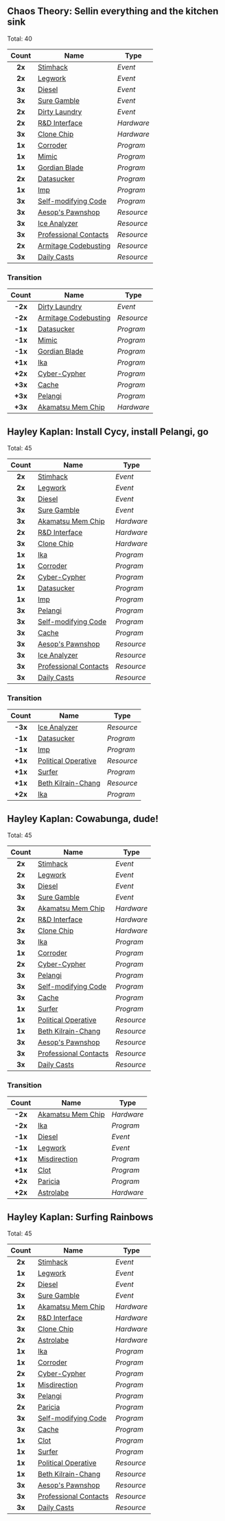 
## Chaos Theory: Sellin everything and the kitchen sink

Total: 40

| Count  | Name                                                           | Type       |
| :---:  | ----                                                           | ----       |
| **2x** | [Stimhack](https://netrunnerdb.com/en/card/25007)              | _Event_    |
| **2x** | [Legwork](https://netrunnerdb.com/en/card/25027)               | _Event_    |
| **3x** | [Diesel](https://netrunnerdb.com/en/card/25042)                | _Event_    |
| **3x** | [Sure Gamble](https://netrunnerdb.com/en/card/25059)           | _Event_    |
| **2x** | [Dirty Laundry](https://netrunnerdb.com/en/card/25060)         | _Event_    |
| **2x** | [R&D Interface](https://netrunnerdb.com/en/card/25050)         | _Hardware_ |
| **3x** | [Clone Chip](https://netrunnerdb.com/en/card/03038)            | _Hardware_ |
| **1x** | [Corroder](https://netrunnerdb.com/en/card/25010)              | _Program_  |
| **1x** | [Mimic](https://netrunnerdb.com/en/card/25015)                 | _Program_  |
| **1x** | [Gordian Blade](https://netrunnerdb.com/en/card/25054)         | _Program_  |
| **2x** | [Datasucker](https://netrunnerdb.com/en/card/25011)            | _Program_  |
| **1x** | [Imp](https://netrunnerdb.com/en/card/25013)                   | _Program_  |
| **3x** | [Self-modifying Code](https://netrunnerdb.com/en/card/26090)   | _Program_  |
| **3x** | [Aesop's Pawnshop](https://netrunnerdb.com/en/card/25056)      | _Resource_ |
| **3x** | [Ice Analyzer](https://netrunnerdb.com/en/card/25057)          | _Resource_ |
| **3x** | [Professional Contacts](https://netrunnerdb.com/en/card/25058) | _Resource_ |
| **2x** | [Armitage Codebusting](https://netrunnerdb.com/en/card/25062)  | _Resource_ |
| **3x** | [Daily Casts](https://netrunnerdb.com/en/card/26094)           | _Resource_ |

### Transition

| Count   | Name                                                          | Type       |
| :---:   | ----                                                          | ----       |
| **-2x** | [Dirty Laundry](https://netrunnerdb.com/en/card/25060)        | _Event_    |
| **-2x** | [Armitage Codebusting](https://netrunnerdb.com/en/card/25062) | _Resource_ |
| **-1x** | [Datasucker](https://netrunnerdb.com/en/card/25011)           | _Program_  |
| **-1x** | [Mimic](https://netrunnerdb.com/en/card/25015)                | _Program_  |
| **-1x** | [Gordian Blade](https://netrunnerdb.com/en/card/25054)        | _Program_  |
| **+1x** | [Ika](https://netrunnerdb.com/en/card/22019)                  | _Program_  |
| **+2x** | [Cyber-Cypher](https://netrunnerdb.com/en/card/03044)         | _Program_  |
| **+3x** | [Cache](https://netrunnerdb.com/en/card/06037)                | _Program_  |
| **+3x** | [Pelangi](https://netrunnerdb.com/en/card/26025)              | _Program_  |
| **+3x** | [Akamatsu Mem Chip](https://netrunnerdb.com/en/card/25048)    | _Hardware_ |

## Hayley Kaplan: Install Cycy, install Pelangi, go

Total: 45

| Count  | Name                                                           | Type       |
| :---:  | ----                                                           | ----       |
| **2x** | [Stimhack](https://netrunnerdb.com/en/card/25007)              | _Event_    |
| **2x** | [Legwork](https://netrunnerdb.com/en/card/25027)               | _Event_    |
| **3x** | [Diesel](https://netrunnerdb.com/en/card/25042)                | _Event_    |
| **3x** | [Sure Gamble](https://netrunnerdb.com/en/card/25059)           | _Event_    |
| **3x** | [Akamatsu Mem Chip](https://netrunnerdb.com/en/card/25048)     | _Hardware_ |
| **2x** | [R&D Interface](https://netrunnerdb.com/en/card/25050)         | _Hardware_ |
| **3x** | [Clone Chip](https://netrunnerdb.com/en/card/03038)            | _Hardware_ |
| **1x** | [Ika](https://netrunnerdb.com/en/card/22019)                   | _Program_  |
| **1x** | [Corroder](https://netrunnerdb.com/en/card/25010)              | _Program_  |
| **2x** | [Cyber-Cypher](https://netrunnerdb.com/en/card/03044)          | _Program_  |
| **1x** | [Datasucker](https://netrunnerdb.com/en/card/25011)            | _Program_  |
| **1x** | [Imp](https://netrunnerdb.com/en/card/25013)                   | _Program_  |
| **3x** | [Pelangi](https://netrunnerdb.com/en/card/26025)               | _Program_  |
| **3x** | [Self-modifying Code](https://netrunnerdb.com/en/card/26090)   | _Program_  |
| **3x** | [Cache](https://netrunnerdb.com/en/card/06037)                 | _Program_  |
| **3x** | [Aesop's Pawnshop](https://netrunnerdb.com/en/card/25056)      | _Resource_ |
| **3x** | [Ice Analyzer](https://netrunnerdb.com/en/card/25057)          | _Resource_ |
| **3x** | [Professional Contacts](https://netrunnerdb.com/en/card/25058) | _Resource_ |
| **3x** | [Daily Casts](https://netrunnerdb.com/en/card/26094)           | _Resource_ |

### Transition

| Count   | Name                                                         | Type       |
| :---:   | ----                                                         | ----       |
| **-3x** | [Ice Analyzer](https://netrunnerdb.com/en/card/25057)        | _Resource_ |
| **-1x** | [Datasucker](https://netrunnerdb.com/en/card/25011)          | _Program_  |
| **-1x** | [Imp](https://netrunnerdb.com/en/card/25013)                 | _Program_  |
| **+1x** | [Political Operative](https://netrunnerdb.com/en/card/10043) | _Resource_ |
| **+1x** | [Surfer](https://netrunnerdb.com/en/card/08102)              | _Program_  |
| **+1x** | [Beth Kilrain-Chang](https://netrunnerdb.com/en/card/11030)  | _Resource_ |
| **+2x** | [Ika](https://netrunnerdb.com/en/card/22019)                 | _Program_  |

## Hayley Kaplan: Cowabunga, dude!

Total: 45

| Count  | Name                                                           | Type       |
| :---:  | ----                                                           | ----       |
| **2x** | [Stimhack](https://netrunnerdb.com/en/card/25007)              | _Event_    |
| **2x** | [Legwork](https://netrunnerdb.com/en/card/25027)               | _Event_    |
| **3x** | [Diesel](https://netrunnerdb.com/en/card/25042)                | _Event_    |
| **3x** | [Sure Gamble](https://netrunnerdb.com/en/card/25059)           | _Event_    |
| **3x** | [Akamatsu Mem Chip](https://netrunnerdb.com/en/card/25048)     | _Hardware_ |
| **2x** | [R&D Interface](https://netrunnerdb.com/en/card/25050)         | _Hardware_ |
| **3x** | [Clone Chip](https://netrunnerdb.com/en/card/03038)            | _Hardware_ |
| **3x** | [Ika](https://netrunnerdb.com/en/card/22019)                   | _Program_  |
| **1x** | [Corroder](https://netrunnerdb.com/en/card/25010)              | _Program_  |
| **2x** | [Cyber-Cypher](https://netrunnerdb.com/en/card/03044)          | _Program_  |
| **3x** | [Pelangi](https://netrunnerdb.com/en/card/26025)               | _Program_  |
| **3x** | [Self-modifying Code](https://netrunnerdb.com/en/card/26090)   | _Program_  |
| **3x** | [Cache](https://netrunnerdb.com/en/card/06037)                 | _Program_  |
| **1x** | [Surfer](https://netrunnerdb.com/en/card/08102)                | _Program_  |
| **1x** | [Political Operative](https://netrunnerdb.com/en/card/10043)   | _Resource_ |
| **1x** | [Beth Kilrain-Chang](https://netrunnerdb.com/en/card/11030)    | _Resource_ |
| **3x** | [Aesop's Pawnshop](https://netrunnerdb.com/en/card/25056)      | _Resource_ |
| **3x** | [Professional Contacts](https://netrunnerdb.com/en/card/25058) | _Resource_ |
| **3x** | [Daily Casts](https://netrunnerdb.com/en/card/26094)           | _Resource_ |

### Transition

| Count   | Name                                                       | Type       |
| :---:   | ----                                                       | ----       |
| **-2x** | [Akamatsu Mem Chip](https://netrunnerdb.com/en/card/25048) | _Hardware_ |
| **-2x** | [Ika](https://netrunnerdb.com/en/card/22019)               | _Program_  |
| **-1x** | [Diesel](https://netrunnerdb.com/en/card/25042)            | _Event_    |
| **-1x** | [Legwork](https://netrunnerdb.com/en/card/25027)           | _Event_    |
| **+1x** | [Misdirection](https://netrunnerdb.com/en/card/11085)      | _Program_  |
| **+1x** | [Clot](https://netrunnerdb.com/en/card/08001)              | _Program_  |
| **+2x** | [Paricia](https://netrunnerdb.com/en/card/03045)           | _Program_  |
| **+2x** | [Astrolabe](https://netrunnerdb.com/en/card/06079)         | _Hardware_ |

## Hayley Kaplan: Surfing Rainbows

Total: 45

| Count  | Name                                                           | Type       |
| :---:  | ----                                                           | ----       |
| **2x** | [Stimhack](https://netrunnerdb.com/en/card/25007)              | _Event_    |
| **1x** | [Legwork](https://netrunnerdb.com/en/card/25027)               | _Event_    |
| **2x** | [Diesel](https://netrunnerdb.com/en/card/25042)                | _Event_    |
| **3x** | [Sure Gamble](https://netrunnerdb.com/en/card/25059)           | _Event_    |
| **1x** | [Akamatsu Mem Chip](https://netrunnerdb.com/en/card/25048)     | _Hardware_ |
| **2x** | [R&D Interface](https://netrunnerdb.com/en/card/25050)         | _Hardware_ |
| **3x** | [Clone Chip](https://netrunnerdb.com/en/card/03038)            | _Hardware_ |
| **2x** | [Astrolabe](https://netrunnerdb.com/en/card/06079)             | _Hardware_ |
| **1x** | [Ika](https://netrunnerdb.com/en/card/22019)                   | _Program_  |
| **1x** | [Corroder](https://netrunnerdb.com/en/card/25010)              | _Program_  |
| **2x** | [Cyber-Cypher](https://netrunnerdb.com/en/card/03044)          | _Program_  |
| **1x** | [Misdirection](https://netrunnerdb.com/en/card/11085)          | _Program_  |
| **3x** | [Pelangi](https://netrunnerdb.com/en/card/26025)               | _Program_  |
| **2x** | [Paricia](https://netrunnerdb.com/en/card/03045)               | _Program_  |
| **3x** | [Self-modifying Code](https://netrunnerdb.com/en/card/26090)   | _Program_  |
| **3x** | [Cache](https://netrunnerdb.com/en/card/06037)                 | _Program_  |
| **1x** | [Clot](https://netrunnerdb.com/en/card/08001)                  | _Program_  |
| **1x** | [Surfer](https://netrunnerdb.com/en/card/08102)                | _Program_  |
| **1x** | [Political Operative](https://netrunnerdb.com/en/card/10043)   | _Resource_ |
| **1x** | [Beth Kilrain-Chang](https://netrunnerdb.com/en/card/11030)    | _Resource_ |
| **3x** | [Aesop's Pawnshop](https://netrunnerdb.com/en/card/25056)      | _Resource_ |
| **3x** | [Professional Contacts](https://netrunnerdb.com/en/card/25058) | _Resource_ |
| **3x** | [Daily Casts](https://netrunnerdb.com/en/card/26094)           | _Resource_ |
